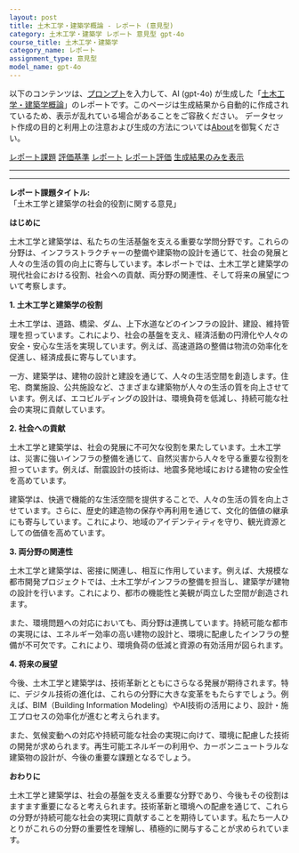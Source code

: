 ```yaml
---
layout: post
title: 土木工学・建築学概論 - レポート (意見型)
category: 土木工学・建築学 レポート 意見型 gpt-4o
course_title: 土木工学・建築学
category_name: レポート
assignment_type: 意見型
model_name: gpt-4o
---
```


以下のコンテンツは、[プロンプト](https://github.com/takedatoshiyuki/synthetic_assignments/tree/main/generated/土木工学・建築学/gpt-4o/prompt_レポート-意見型.md)を入力して、AI (gpt-4o) が生成した「[土木工学・建築学概論](/contents/土木工学・建築学/)」のレポートです。このページは生成結果から自動的に作成されているため、表示が乱れている場合があることをご容赦ください。
データセット作成の目的と利用上の注意および生成の方法については[About](/About)を御覧ください。

[レポート課題](../レポート課題-意見型)
[評価基準](../評価基準-意見型)
[レポート](../レポート-意見型)
[レポート評価](../レポート評価-意見型)
[生成結果のみを表示](https://github.com/takedatoshiyuki/synthetic_assignments/tree/main/generated/土木工学・建築学/gpt-4o/レポート-意見型.md)
  

***
***
  
**レポート課題タイトル:**  
「土木工学と建築学の社会的役割に関する意見」

**はじめに**

土木工学と建築学は、私たちの生活基盤を支える重要な学問分野です。これらの分野は、インフラストラクチャーの整備や建築物の設計を通じて、社会の発展と人々の生活の質の向上に寄与しています。本レポートでは、土木工学と建築学の現代社会における役割、社会への貢献、両分野の関連性、そして将来の展望について考察します。

**1. 土木工学と建築学の役割**

土木工学は、道路、橋梁、ダム、上下水道などのインフラの設計、建設、維持管理を担っています。これにより、社会の基盤を支え、経済活動の円滑化や人々の安全・安心な生活を実現しています。例えば、高速道路の整備は物流の効率化を促進し、経済成長に寄与しています。

一方、建築学は、建物の設計と建設を通じて、人々の生活空間を創造します。住宅、商業施設、公共施設など、さまざまな建築物が人々の生活の質を向上させています。例えば、エコビルディングの設計は、環境負荷を低減し、持続可能な社会の実現に貢献しています。

**2. 社会への貢献**

土木工学と建築学は、社会の発展に不可欠な役割を果たしています。土木工学は、災害に強いインフラの整備を通じて、自然災害から人々を守る重要な役割を担っています。例えば、耐震設計の技術は、地震多発地域における建物の安全性を高めています。

建築学は、快適で機能的な生活空間を提供することで、人々の生活の質を向上させています。さらに、歴史的建造物の保存や再利用を通じて、文化的価値の継承にも寄与しています。これにより、地域のアイデンティティを守り、観光資源としての価値を高めています。

**3. 両分野の関連性**

土木工学と建築学は、密接に関連し、相互に作用しています。例えば、大規模な都市開発プロジェクトでは、土木工学がインフラの整備を担当し、建築学が建物の設計を行います。これにより、都市の機能性と美観が両立した空間が創造されます。

また、環境問題への対応においても、両分野は連携しています。持続可能な都市の実現には、エネルギー効率の高い建物の設計と、環境に配慮したインフラの整備が不可欠です。これにより、環境負荷の低減と資源の有効活用が図られます。

**4. 将来の展望**

今後、土木工学と建築学は、技術革新とともにさらなる発展が期待されます。特に、デジタル技術の進化は、これらの分野に大きな変革をもたらすでしょう。例えば、BIM（Building Information Modeling）やAI技術の活用により、設計・施工プロセスの効率化が進むと考えられます。

また、気候変動への対応や持続可能な社会の実現に向けて、環境に配慮した技術の開発が求められます。再生可能エネルギーの利用や、カーボンニュートラルな建築物の設計が、今後の重要な課題となるでしょう。

**おわりに**

土木工学と建築学は、社会の基盤を支える重要な分野であり、今後もその役割はますます重要になると考えられます。技術革新と環境への配慮を通じて、これらの分野が持続可能な社会の実現に貢献することを期待しています。私たち一人ひとりがこれらの分野の重要性を理解し、積極的に関与することが求められています。
